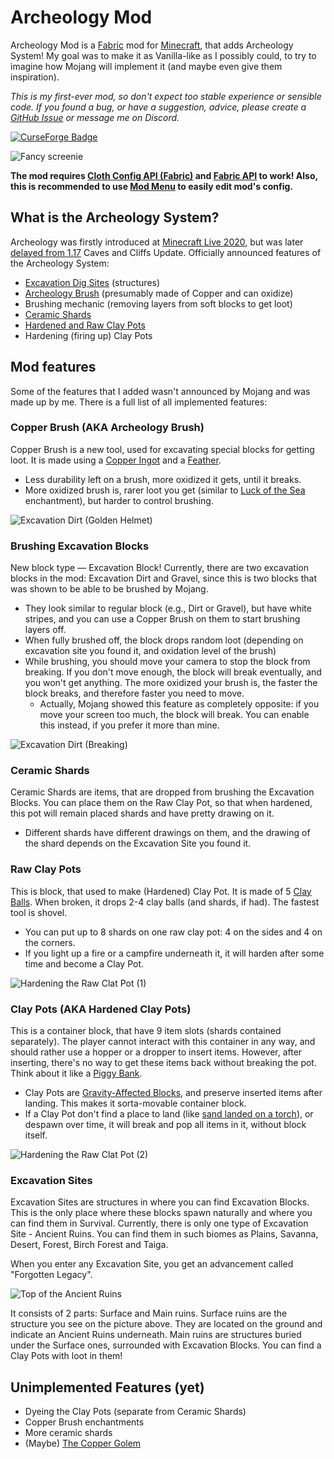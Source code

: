 # Archeology Mod
Archeology Mod is a [Fabric](https://fabricmc.net/) mod for [Minecraft](https://www.minecraft.net/), that adds Archeology System! My goal was to make it as Vanilla-like as I possibly could, to try to imagine how Mojang will implement it (and maybe even give them inspiration).

_This is my first-ever mod, so don't expect too stable experience or sensible code. If you found a bug, or have a suggestion, advice, please create a [GitHub Issue](https://github.com/capsey/archeology-mod/issues) or message me on Discord._

[![CurseForge Badge](https://cf.way2muchnoise.eu/versions/539957.svg "CurseForge Badge")](https://www.curseforge.com/minecraft/mc-mods/archeology)

![Fancy screenie](https://i.ibb.co/4s0pb9F/screenie.png "Fancy screenie")

**The mod requires [Cloth Config API (Fabric)](https://github.com/shedaniel/cloth-config) and [Fabric API](https://github.com/FabricMC/fabric) to work! Also, this is recommended to use [Mod Menu](https://github.com/TerraformersMC/ModMenu) to easily edit mod's config.**

## What is the Archeology System?
Archeology was firstly introduced at [Minecraft Live 2020](https://youtu.be/DWZIfsaIgtE?t=7229), but was later [delayed from 1.17](https://youtu.be/6YgKUZnUyak?t=285) Caves and Cliffs Update. Officially announced features of the Archeology System:
* [Excavation Dig Sites](https://minecraft-archive.fandom.com/wiki/Excavation_Sites) (structures)
* [Archeology Brush](https://minecraft-archive.fandom.com/wiki/Brush) (presumably made of Copper and can oxidize)
* Brushing mechanic (removing layers from soft blocks to get loot)
* [Ceramic Shards](https://minecraft-archive.fandom.com/wiki/Ceramic_Shard)
* [Hardened and Raw Clay Pots](https://minecraft-archive.fandom.com/wiki/Clay_Pot)
* Hardening (firing up) Clay Pots

## Mod features
Some of the features that I added wasn't announced by Mojang and was made up by me. There is a full list of all implemented features:

### Copper Brush (AKA Archeology Brush)
Copper Brush is a new tool, used for excavating special blocks for getting loot. It is made using a [Copper Ingot](https://minecraft.fandom.com/wiki/Copper_Ingot) and a [Feather](https://minecraft.fandom.com/wiki/Feather).
* Less durability left on a brush, more oxidized it gets, until it breaks.
* More oxidized brush is, rarer loot you get (similar to [Luck of the Sea](https://minecraft.fandom.com/wiki/Luck_of_the_Sea) enchantment), but harder to control brushing.

![Excavation Dirt (Golden Helmet)](https://i.ibb.co/pxgX1ft/golden-helmet.png "Excavation Dirt (Golden Helmet)")

### Brushing Excavation Blocks
New block type — Excavation Block! Currently, there are two excavation blocks in the mod: Excavation Dirt and Gravel, since this is two blocks that was shown to be able to be brushed by Mojang.
* They look similar to regular block (e.g., Dirt or Gravel), but have white stripes, and you can use a Copper Brush on them to start brushing layers off.
* When fully brushed off, the block drops random loot (depending on excavation site you found it, and oxidation level of the brush)
* While brushing, you should move your camera to stop the block from breaking. If you don't move enough, the block will break eventually, and you won't get anything. The more oxidized your brush is, the faster the block breaks, and therefore faster you need to move.
	* Actually, Mojang showed this feature as completely opposite: if you move your screen too much, the block will break. You can enable this instead, if you prefer it more than mine.

![Excavation Dirt (Breaking)](https://i.ibb.co/QNkhBWZ/breaking.png "Excavation Dirt (Breaking)")

### Ceramic Shards
Ceramic Shards are items, that are dropped from brushing the Excavation Blocks. You can place them on the Raw Clay Pot, so that when hardened, this pot will remain placed shards and have pretty drawing on it.
* Different shards have different drawings on them, and the drawing of the shard depends on the Excavation Site you found it.

### Raw Clay Pots
This is block, that used to make (Hardened) Clay Pot. It is made of 5 [Clay Balls](https://minecraft.fandom.com/wiki/Clay_Ball). When broken, it drops 2-4 clay balls (and shards, if had). The fastest tool is shovel.
* You can put up to 8 shards on one raw clay pot: 4 on the sides and 4 on the corners.
* If you light up a fire or a campfire underneath it, it will harden after some time and become a Clay Pot.

![Hardening the Raw Clat Pot (1)](https://i.ibb.co/bsM6NgC/hardening-2.png "Hardening the Raw Clat Pot (1)")

### Clay Pots (AKA Hardened Clay Pots)
This is a container block, that have 9 item slots (shards contained separately). The player cannot interact with this container in any way, and should rather use a hopper or a dropper to insert items. However, after inserting, there's no way to get these items back without breaking the pot. Think about it like a [Piggy Bank](https://en.wikipedia.org/wiki/Piggy_bank).
* Clay Pots are [Gravity-Affected Blocks](https://minecraft.fandom.com/wiki/Falling_Block), and preserve inserted items after landing. This makes it sorta-movable container block.
* If a Clay Pot don't find a place to land (like [sand landed on a torch](https://minecraft.fandom.com/wiki/Falling_Block#Behavior)), or despawn over time, it will break and pop all items in it, without block itself.

![Hardening the Raw Clat Pot (2)](https://i.ibb.co/k0K92yB/hardening-1.png "Hardening the Raw Clat Pot (2)")

### Excavation Sites
Excavation Sites are structures in where you can find Excavation Blocks. This is the only place where these blocks spawn naturally and where you can find them in Survival. Currently, there is only one type of Excavation Site - Ancient Ruins. You can find them in such biomes as Plains, Savanna, Desert, Forest, Birch Forest and Taiga.

When you enter any Excavation Site, you get an advancement called "Forgotten Legacy".

![Top of the Ancient Ruins](https://i.ibb.co/JnQxYSf/2021-12-26-01-40-09.png "Top of the Ancient Ruins")

It consists of 2 parts: Surface and Main ruins. Surface ruins are the structure you see on the picture above. They are located on the ground and indicate an Ancient Ruins underneath. Main ruins are structures buried under the Surface ones, surrounded with Excavation Blocks. You can find a Clay Pots with loot in them!

## Unimplemented Features (yet)
* Dyeing the Clay Pots (separate from Ceramic Shards)
* Copper Brush enchantments
* More ceramic shards
* (Maybe) [The Copper Golem](https://www.youtube.com/watch?v=jVdBhu0KgJo)
